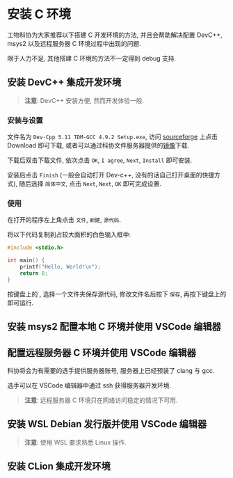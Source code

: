# 安装 C 环境

工物科协为大家推荐以下搭建 C 开发环境的方法, 并且会帮助解决配置 DevC++, msys2 以及远程服务器 C 环境过程中出现的问题.

限于人力不足, 其他搭建 C 环境的方法不一定得到 debug 支持.

## 安装 DevC++ 集成开发环境

> **注意**: DevC++ 安装方便, 然而开发体验一般.

### 安装与设置

文件名为 `Dev-Cpp 5.11 TDM-GCC 4.9.2 Setup.exe`, 访问 [sourceforge](https://sourceforge.net/projects/orwelldevcpp/) 上点击 Download 即可下载, 或者可以通过科协文件服务器提供的[镜像](https://cfile.thudep.com:7100/mirror/)下载.

下载后双击下载文件, 依次点击 `OK`, `I agree`, `Next`, `Install` 即可安装.

安装后点击 `Finish` (一般会自动打开 Dev-c++, 没有的话自己打开桌面的快捷方式), 随后选择 `简体中文`, 点击 `Next`, `Next`, `OK` 即可完成设置.

### 使用

在打开的程序左上角点击 `文件`, `新建`, `源代码`.

将以下代码复制到占较大面积的白色输入框中:

```c
#include <stdio.h>

int main() {
    printf("Hello, World!\n");
    return 0;
}
```

按键盘上的 <F9>, 选择一个文件夹保存源代码, 修改文件名后按下 `保存`, 再按下键盘上的 <F10> 即可运行.

## 安装 msys2 配置本地 C 环境并使用 VSCode 编辑器

## 配置远程服务器 C 环境并使用 VSCode 编辑器

科协将会为有需要的选手提供服务器账号, 服务器上已经预装了 clang 与 gcc.

选手可以在 VSCode 编辑器中通过 ssh 获得服务器开发环境.

> **注意**: 远程服务器 C 环境只在网络访问稳定的情况下可用.

## 安装 WSL Debian 发行版并使用 VSCode 编辑器

> **注意**: 使用 WSL 要求熟悉 Linux 操作.

## 安装 CLion 集成开发环境
